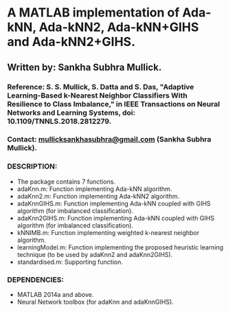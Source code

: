 # A MATLAB implementation of Ada-kNN, Ada-kNN2, Ada-kNN+GIHS and Ada-kNN2+GIHS.
## Written by: Sankha Subhra Mullick.

### Reference: S. S. Mullick, S. Datta and S. Das, "Adaptive Learning-Based k-Nearest Neighbor Classifiers With Resilience to Class Imbalance," in IEEE Transactions on Neural Networks and Learning Systems, doi: 10.1109/TNNLS.2018.2812279.
### Contact: mullicksankhasubhra@gmail.com (Sankha Subhra Mullick). 

### DESCRIPTION:
* The package contains 7 functions.
* adaKnn.m: Function implementing Ada-kNN algorithm.
* adaKnn2.m: Function implementing Ada-kNN2 algorithm.
* adaKnnGIHS.m: Function implementing Ada-kNN coupled with GIHS algorithm (for imbalanced classification).
* adaKnn2GIHS.m: Function implementing Ada-kNN coupled with GIHS algorithm (for imbalanced classification).
* kNNIMB.m: Function implementing weighted k-nearest neighbor algorithm.
* learningModel.m: Function implementing the proposed heuristic learning technique (to be used by adaKnn2 and adaKnn2GIHS).
* standardised.m: Supporting function.

### DEPENDENCIES:
* MATLAB 2014a and above.
* Neural Network toolbox (for adaKnn and adaKnnGIHS).


